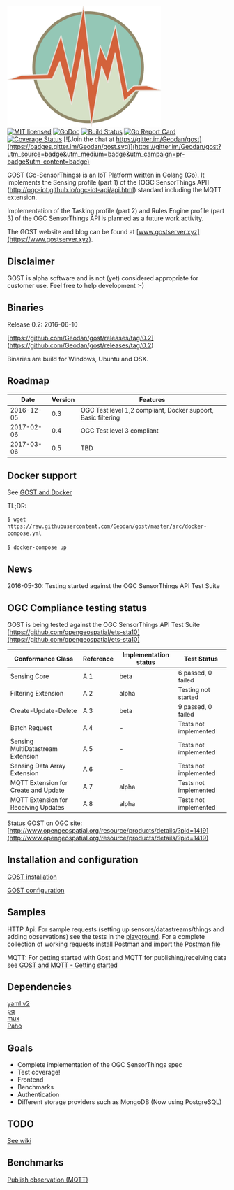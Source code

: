 <img src="src/client/assets/img/icon.png" width="353"><br />
[![MIT licensed](https://img.shields.io/badge/license-MIT-blue.svg)](https://github.com/Geodan/gost/blob/master/LICENSE)
[![GoDoc](https://godoc.org/github.com/Geodan/gost?status.svg)](https://godoc.org/github.com/Geodan/gost)
[![Build Status](http://beta.drone.io/api/badges/drone/drone/status.svg)](https://drone.io/github.com/Geodan/gost/latest)
[![Go Report Card](https://goreportcard.com/badge/geodan/gost)](https://goreportcard.com/report/geodan/gost)
[![Coverage Status](https://coveralls.io/repos/github/Geodan/gost/badge.svg?branch=master)](https://coveralls.io/github/Geodan/gost?branch=master)
[![Join the chat at https://gitter.im/Geodan/gost](https://badges.gitter.im/Geodan/gost.svg)](https://gitter.im/Geodan/gost?utm_source=badge&utm_medium=badge&utm_campaign=pr-badge&utm_content=badge)<br />

GOST (Go-SensorThings) is an IoT Platform written in Golang (Go). It implements the Sensing profile (part 1) of the [OGC SensorThings API] (http://ogc-iot.github.io/ogc-iot-api/api.html) standard including the MQTT extension.

Implementation of the Tasking profile (part 2) and Rules Engine profile (part 3) of the OGC SensorThings API is planned as a future work activity.

The GOST website and blog can be found at [www.gostserver.xyz](https://www.gostserver.xyz).

## Disclaimer

GOST is alpha software and is not (yet) considered appropriate for customer use. Feel free to help development :-)

## Binaries

Release 0.2: 2016-06-10

[https://github.com/Geodan/gost/releases/tag/0.2] (https://github.com/Geodan/gost/releases/tag/0.2)

Binaries are build for Windows, Ubuntu and OSX.


## Roadmap

| Date       	|             Version 	| Features                                                        	|
|------------	|---------------------	|-----------------------------------------------------------------	|
| 2016-12-05 	| 0.3                 	| OGC Test level 1,2 compliant,  Docker support,  Basic filtering 	|
| 2017-02-06 	| 0.4                 	| OGC Test level 3 compliant                                      	|
| 2017-03-06 	| 0.5                 	| TBD                                                             	|


## Docker support

See [GOST and Docker](docs/gost_docker.md)

TL;DR:

```
$ wget https://raw.githubusercontent.com/Geodan/gost/master/src/docker-compose.yml 

$ docker-compose up
```

## News

2016-05-30: Testing started against the OGC SensorThings API Test Suite 

## OGC Compliance testing status

GOST is being tested against the OGC SensorThings API Test Suite [https://github.com/opengeospatial/ets-sta10](https://github.com/opengeospatial/ets-sta10)

| Conformance Class                     | Reference | Implementation status |Test Status               |
|---------------------------------------|-----------|-----------------------|--------------------------| 
| Sensing Core                          | A.1       | beta                  | 6 passed, 0 failed       |
| Filtering Extension                   | A.2       | alpha                 | Testing not started      |
| Create-Update-Delete                  | A.3       | beta                  | 9 passed, 0 failed       |
| Batch Request                         | A.4       | -                     | Tests not implemented    |
| Sensing MultiDatastream Extension     | A.5       | -                     | Tests not implemented    |
| Sensing Data Array Extension          | A.6       | -                     | Tests not implemented    |
| MQTT Extension for Create and Update  | A.7       | alpha                 | Tests not implemented    |
| MQTT Extension for Receiving Updates  | A.8       | alpha                 | Tests not implemented    |

Status GOST on OGC site: [http://www.opengeospatial.org/resource/products/details/?pid=1419](http://www.opengeospatial.org/resource/products/details/?pid=1419)

## Installation and configuration

[GOST installation](docs/gost_installation.md)

[GOST configuration](docs/gost_configuration.md)

## Samples

HTTP Api: For sample requests (setting up sensors/datastreams/things and adding observations) see the tests in the [playground](test/playground_tests.md). 
For a complete collection of working requests install Postman and import the [Postman file](test/GOST.json.postman_collection) 

MQTT: For getting started with Gost and MQTT for publishing/receiving data see [GOST and MQTT - Getting started](docs/gost_mqtt_getting_started.md)

## Dependencies

[yaml v2](https://github.com/go-yaml/yaml)<br />
[pq](https://github.com/lib/pq)<br />
[mux](https://github.com/gorilla/mux)<br />
[Paho](https://github.com/eclipse/paho.mqtt.golang)<br />

## Goals

- Complete implementation of the OGC SensorThings spec
- Test coverage!
- Frontend
- Benchmarks
- Authentication
- Different storage providers such as MongoDB (Now using PostgreSQL)

## TODO

[See wiki](https://github.com/Geodan/gost/wiki/TODO)

## Benchmarks

[Publish observation (MQTT)](https://github.com/Geodan/gost/wiki/Benchmark---publish-observation-(MQTT))
